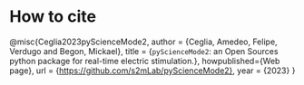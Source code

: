 # How to cite

@misc{Ceglia2023pyScienceMode2,
author = {Ceglia, Amedeo, Felipe, Verdugo and Begon, Mickael},
title = {`pyScienceMode2`: an Open Sources python package for real-time electric stimulation.},
howpublished={Web page},
url = {https://github.com/s2mLab/pyScienceMode2},
year = {2023}
}

